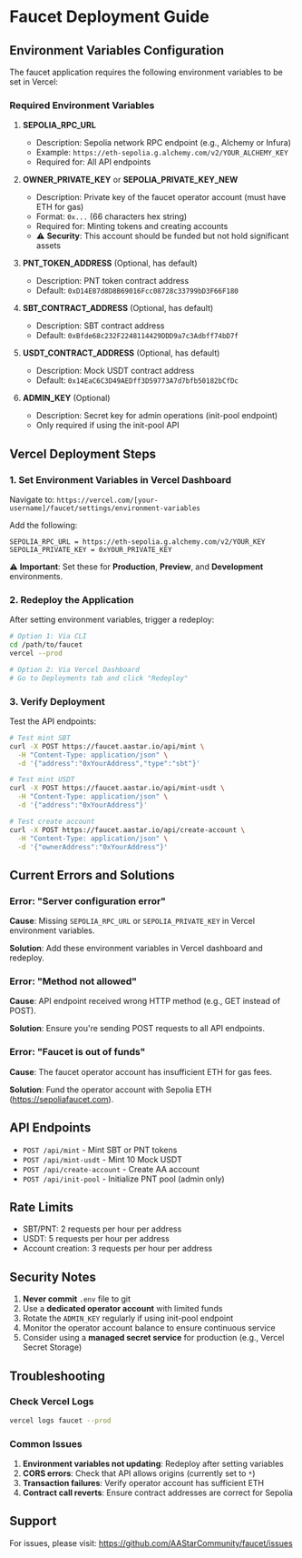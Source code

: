 # Faucet Deployment Guide

## Environment Variables Configuration

The faucet application requires the following environment variables to be set in Vercel:

### Required Environment Variables

1. **SEPOLIA_RPC_URL**
   - Description: Sepolia network RPC endpoint (e.g., Alchemy or Infura)
   - Example: `https://eth-sepolia.g.alchemy.com/v2/YOUR_ALCHEMY_KEY`
   - Required for: All API endpoints

2. **OWNER_PRIVATE_KEY** or **SEPOLIA_PRIVATE_KEY_NEW**
   - Description: Private key of the faucet operator account (must have ETH for gas)
   - Format: `0x...` (66 characters hex string)
   - Required for: Minting tokens and creating accounts
   - ⚠️ **Security**: This account should be funded but not hold significant assets

3. **PNT_TOKEN_ADDRESS** (Optional, has default)
   - Description: PNT token contract address
   - Default: `0xD14E87d8D8B69016Fcc08728c33799bD3F66F180`

4. **SBT_CONTRACT_ADDRESS** (Optional, has default)
   - Description: SBT contract address
   - Default: `0xBfde68c232F2248114429DDD9a7c3Adbff74bD7f`

5. **USDT_CONTRACT_ADDRESS** (Optional, has default)
   - Description: Mock USDT contract address
   - Default: `0x14EaC6C3D49AEDff3D59773A7d7bfb50182bCfDc`

6. **ADMIN_KEY** (Optional)
   - Description: Secret key for admin operations (init-pool endpoint)
   - Only required if using the init-pool API

## Vercel Deployment Steps

### 1. Set Environment Variables in Vercel Dashboard

Navigate to: `https://vercel.com/[your-username]/faucet/settings/environment-variables`

Add the following:
```
SEPOLIA_RPC_URL = https://eth-sepolia.g.alchemy.com/v2/YOUR_KEY
SEPOLIA_PRIVATE_KEY = 0xYOUR_PRIVATE_KEY
```

⚠️ **Important**: Set these for **Production**, **Preview**, and **Development** environments.

### 2. Redeploy the Application

After setting environment variables, trigger a redeploy:

```bash
# Option 1: Via CLI
cd /path/to/faucet
vercel --prod

# Option 2: Via Vercel Dashboard
# Go to Deployments tab and click "Redeploy"
```

### 3. Verify Deployment

Test the API endpoints:

```bash
# Test mint SBT
curl -X POST https://faucet.aastar.io/api/mint \
  -H "Content-Type: application/json" \
  -d '{"address":"0xYourAddress","type":"sbt"}'

# Test mint USDT
curl -X POST https://faucet.aastar.io/api/mint-usdt \
  -H "Content-Type: application/json" \
  -d '{"address":"0xYourAddress"}'

# Test create account
curl -X POST https://faucet.aastar.io/api/create-account \
  -H "Content-Type: application/json" \
  -d '{"ownerAddress":"0xYourAddress"}'
```

## Current Errors and Solutions

### Error: "Server configuration error"

**Cause**: Missing `SEPOLIA_RPC_URL` or `SEPOLIA_PRIVATE_KEY` in Vercel environment variables.

**Solution**: Add these environment variables in Vercel dashboard and redeploy.

### Error: "Method not allowed"

**Cause**: API endpoint received wrong HTTP method (e.g., GET instead of POST).

**Solution**: Ensure you're sending POST requests to all API endpoints.

### Error: "Faucet is out of funds"

**Cause**: The faucet operator account has insufficient ETH for gas fees.

**Solution**: Fund the operator account with Sepolia ETH (https://sepoliafaucet.com).

## API Endpoints

- `POST /api/mint` - Mint SBT or PNT tokens
- `POST /api/mint-usdt` - Mint 10 Mock USDT
- `POST /api/create-account` - Create AA account
- `POST /api/init-pool` - Initialize PNT pool (admin only)

## Rate Limits

- SBT/PNT: 2 requests per hour per address
- USDT: 5 requests per hour per address
- Account creation: 3 requests per hour per address

## Security Notes

1. **Never commit** `.env` file to git
2. Use a **dedicated operator account** with limited funds
3. Rotate the `ADMIN_KEY` regularly if using init-pool endpoint
4. Monitor the operator account balance to ensure continuous service
5. Consider using a **managed secret service** for production (e.g., Vercel Secret Storage)

## Troubleshooting

### Check Vercel Logs

```bash
vercel logs faucet --prod
```

### Common Issues

1. **Environment variables not updating**: Redeploy after setting variables
2. **CORS errors**: Check that API allows origins (currently set to `*`)
3. **Transaction failures**: Verify operator account has sufficient ETH
4. **Contract call reverts**: Ensure contract addresses are correct for Sepolia

## Support

For issues, please visit: https://github.com/AAStarCommunity/faucet/issues
